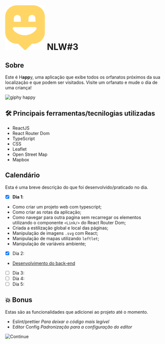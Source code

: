 

# ![Happy](/src/assets/map-marker.svg) NLW#3

## Sobre
Este é H**app**y, uma aplicação que exibe todos os orfanatos próximos da sua localização e que podem ser visitados. Visite um orfanato e mude o dia de uma criança!

![giphy happy](https://media.giphy.com/media/WO8Ip1VawZvaigcC4a/giphy.gif)

## 🛠️  Principais ferramentas/tecnilogias utilizadas
- ReactJS
- React Router Dom
- TypeScript
- CSS
- Leaflet
- Open Street Map
- Mapbox

## Calendário
Esta é uma breve descrição do que foi desenvolvido/praticado no dia.
- [X] **Dia 1**:
- Como criar um projeto web com typescript;
- Como criar as rotas da aplicação;
- Como navegar para outra pagina sem recarregar os elementos utilizando o componente `<Link/>` do React Router Dom;
- Criada a estilização global e local das páginas;
- Manipulação de imagens `.svg` com React;
- Manipulação de mapas utilizando `leftlet`;
- Manipulação de variáveis ambiente;

- [X] Dia 2:
- [Desenvolvimento do back-end](https://github.com/saleszera/happy-backend)
- [ ] Dia 3:
- [ ] Dia 4:
- [ ] Dia 5:

## 💥️ Bonus
Estas são as funcionalidades que adicionei ao projeto até o momento.
- Eslint/prettier
*Para deixar o código mais legível*
- Editor Config
*Padronização para a configuração do editor*

![Continue](https://media.giphy.com/media/l1J3IHzSUmCpXThqo/giphy.gif)
